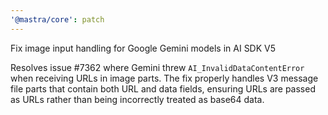 ```yaml
---
'@mastra/core': patch
---
```


Fix image input handling for Google Gemini models in AI SDK V5

Resolves issue #7362 where Gemini threw `AI_InvalidDataContentError` when receiving URLs in image parts. The fix properly handles V3 message file parts that contain both URL and data fields, ensuring URLs are passed as URLs rather than being incorrectly treated as base64 data.
